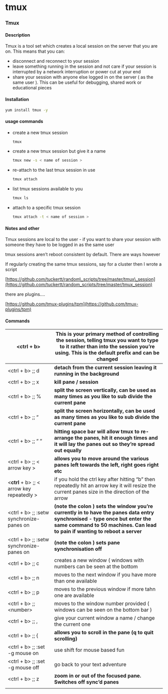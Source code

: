 # tmux

### Tmux

#### Description

Tmux is a tool set which creates a local session on the server that you are on. This means that you can:

* disconnect and reconnect to your session
* leave something running in the session and not care if your session is interrupted by a network interruption or power cut at your end
* share your session with anyone else logged in on the server ( as the same user ). This can be useful for debugging, shared work or educational pieces

#### Installation

```bash
yum install tmux -y
```

#### usage commands

*   create a new tmux session

    ```bash
    tmux
    ```
*   create a new tmux session but give it a name

    ```bash
    tmux new -s < name of session >
    ```
*   re-attach to the last tmux session in use

    ```bash
    tmux attach
    ```
*   list tmux sessions available to you

    ```bash
    tmux ls
    ```
*   attach to a specific tmux session

    ```bash
    tmux attach -t < name of session >
    ```

#### Notes and other

Tmux sessions are local to the user - if you want to share your session with someone they have to be logged in as the same user

tmux sessions aren’t reboot consistent by default. There are ways however

If regularly creating the same tmux sessions, say for a cluster then I wrote a script

[https://github.com/tuckertt/random\_scripts/tree/master/tmux\_session](https://github.com/tuckertt/random_scripts/tree/master/tmux_session)

there are plugins….

[https://github.com/tmux-plugins/tpm](https://github.com/tmux-plugins/tpm)

#### Commands

| \<ctrl + b>                                | This is your primary method of controlling the session, telling tmux you want to type to it rather than into the session you’re using. This is the default prefix and can be changed                      |
| ------------------------------------------ | --------------------------------------------------------------------------------------------------------------------------------------------------------------------------------------------------------- |
| \<ctrl + b> ;; d                           | **detach from the current session leaving it running in the background**                                                                                                                                  |
| \<ctrl + b> ;; x                           | **kill pane / session**                                                                                                                                                                                   |
| \<ctrl + b> ;; %                           | **split the screen vertically, can be used as many times as you like to sub divide the current pane**                                                                                                     |
| \<ctrl + b> ;; “                           | **split the screen horizontally, can be used as many times as you like to sub divide the current pane**                                                                                                   |
| \<ctrl + b> ;; “ “                         | **hitting space bar will allow tmux to re-arrange the panes, hit it enough times and it will lay the panes out so they’re spread out equally**                                                            |
| \<ctrl + b> ;; < arrow key >               | **allows you to move around the various panes left towards the left, right goes right etc**                                                                                                               |
| <**ctrl** + b> ;; < arrow key repeatedly > | if you hold the ctrl key after hitting “b” then repeatedly hit an arrow key it will resize the current panes size in the direction of the arrow                                                           |
| \<ctrl + b> ;; :setw synchronize-panes on  | **(note the colon ) sets the window you’re currently in to have the panes data entry synchronised - type once but enter the same command to 50 machines. Can lead to pain if wanting to reboot a server** |
| \<ctrl + b> ;; :setw synchronize-panes on  | **(note the colon ) sets pane synchronisation off**                                                                                                                                                       |
| \<ctrl + b> ;; c                           | creates a new window ( windows with numbers can be seen at the bottom                                                                                                                                     |
| \<ctrl + b> ;; n                           | moves to the next window if you have more than one available                                                                                                                                              |
| \<ctrl + b> ;; p                           | moves to the previous window if more tahn one are available                                                                                                                                               |
| \<ctrl + b> ;; \<number>                   | moves to the window number provided ( windows can be seen on the bottom bar )                                                                                                                             |
| \<ctrl + b> ;; ,                           | give your current window a name / change the current one                                                                                                                                                  |
| \<ctrl + b> ;; {                           | **allows you to scroll in the pane (q to quit scrolling)**                                                                                                                                                |
| \<ctrl + b> ;; :set -g mouse on            | use shift for mouse based fun                                                                                                                                                                             |
| \<ctrl + b> ;; :set -g mouse off           | go back to your text adventure                                                                                                                                                                            |
| \<ctrl + b> ;; z                           | **zoom in or out of the focused pane. Switches off sync’d panes**                                                                                                                                         |
|                                            |                                                                                                                                                                                                           |
